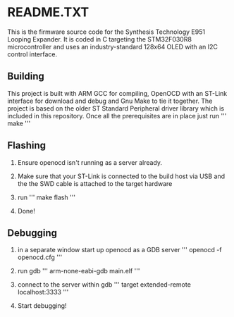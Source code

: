 # README.TXT
This is the firmware source code for the Synthesis Technology E951 Looping
Expander. It is coded in C targeting the STM32F030R8 microcontroller and uses
an industry-standard 128x64 OLED with an I2C control interface.

## Building
This project is built with ARM GCC for compiling, OpenOCD with an ST-Link interface
for download and debug and Gnu Make to tie it together. The project is based on
the older ST Standard Peripheral driver library which is included in this
repository. Once all the prerequisites are in place just run
'''
make
'''

## Flashing
1) Ensure openocd isn't running as a server already.

2) Make sure that your ST-Link is connected to the build host via USB and the
the SWD cable is attached to the target hardware

3) run
'''
make flash
'''
4) Done!

## Debugging
1) in a separate window start up openocd as a GDB server
'''
openocd -f openocd.cfg
'''

2) run gdb
'''
arm-none-eabi-gdb main.elf
'''

3) connect to the server within gdb
'''
target extended-remote localhost:3333
'''

4) Start debugging!
